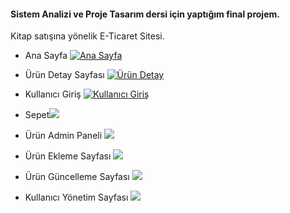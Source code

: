 #### Sistem Analizi ve Proje Tasarım dersi için yaptığım final projem.
Kitap satışına yönelik E-Ticaret Sitesi.

- Ana Sayfa 
[![Ana Sayfa](https://i.imgur.com/rqnY3Ik.png "Ana Sayfa")](https://i.imgur.com/rqnY3Ik.png "Ana Sayfa")

- Ürün Detay Sayfası
[![Ürün Detay](https://i.imgur.com/jtxIU8I.png "Ürün Detay")](https://i.imgur.com/jtxIU8I.png "Ürün Detay")

- Kullanıcı Giriş
[![Kullanıcı Giriş](https://i.imgur.com/wYnHt78.png)](https://i.imgur.com/wYnHt78.png)

- Sepet[![](https://i.imgur.com/1e2POfY.png)](https://i.imgur.com/1e2POfY.png)

- Ürün Admin Paneli
[![](https://i.imgur.com/E3R5TgJ.png)](https://i.imgur.com/E3R5TgJ.png)

- Ürün Ekleme Sayfası
[![](https://i.imgur.com/Tum3e1a.png)](https://i.imgur.com/Tum3e1a.png)

- Ürün Güncelleme Sayfası
[![](https://i.imgur.com/9n8a6t7.png)](https://i.imgur.com/9n8a6t7.png)

- Kullanıcı Yönetim Sayfası
[![](https://i.imgur.com/RL6ODVY.png)](https://i.imgur.com/RL6ODVY.png)
